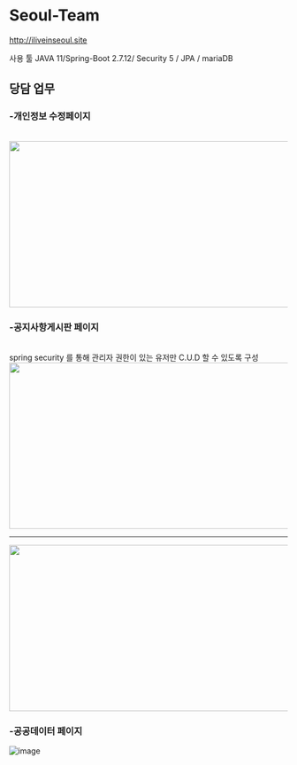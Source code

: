 # Seoul-Team


http://iliveinseoul.site

사용 툴
JAVA 11/Spring-Boot 2.7.12/ Security 5 / JPA / mariaDB

<h2>당담 업무</h2>

<h3>-개인정보 수정페이지</h3>
<br>
  
  
  
  <img src = "https://github.com/balancekim/Seoul-Team/assets/123040447/e85ed610-9778-479b-a4db-06948f26d3c3" width="600px" height="300px">

<h3>-공지사항게시판 페이지</h3>
 <br>
    spring security 를 통해 관리자 권한이 있는 유저만 C.U.D 할 수 있도록 구성 
    <br>
  
   <img src = "https://github.com/balancekim/Seoul-Team/assets/123040447/77728461-c164-4548-9321-e85a36d47b6b" width="600px" height="300px">
   <hr>
   <img src = "https://github.com/balancekim/Seoul-Team/assets/123040447/bf994437-9f71-4bcb-8c77-4b9718c4b12e" width="600px" height="300px">




<h3>-공공데이터 페이지</h3>

![image](https://github.com/balancekim/Seoul-Team/assets/123040447/06a7bf9f-4d48-47d1-8e4a-5b4b874fad1f)



